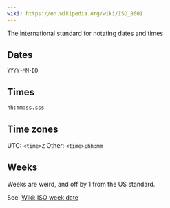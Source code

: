 ```yaml
---
wiki: https://en.wikipedia.org/wiki/ISO_8601
---
```


The international standard for notating dates and times

## Dates
`YYYY-MM-DD`

## Times
`hh:mm:ss.sss`

## Time zones
UTC: `<time>Z`
Other: `<time>±hh:mm`
## Weeks
Weeks are weird, and off by 1 from the US standard. 

See: [Wiki: ISO week date](https://en.wikipedia.org/wiki/ISO_week_date)
